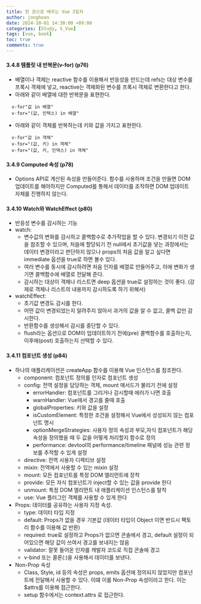 ```yaml
---
title: 한 권으로 배우는 Vue 3일차
author: jonghoon
date: 2024-10-01 14:30:00 +09:00
categories: [Study, S_Vue]
tags: [vue, book]
toc: true
comments: true
---
```

  

#### **3.4.8 템플릿 내 반복문(v-for) (p76)**
  - 배열이나 객체는 reactive 함수를 이용해서 반응성을 만드는데 refs는 대상 변수를 프록시 객체에 넣고, reactive는 객체화된 변수를 프록시 객체로 변환한다고 한다.
  - 아래와 같이 배열에 대한 반복문을 표현한다.
```
  v-for"값 in 배열" 
  v-for="(값, 인텍스) in 배열"
```  
  - 아래와 같이 객체를 반복하는데 키와 값을 가지고 표현한다.
```
  v-for"값 in 객체" 
  v-for="(값, 키) in 객체"
  v-for="(값, 키, 인덱스) in 객체"
```  

#### **3.4.9 Computed 속성 (p78)**
  - Options API로 계산된 속성을 만들어준다. 함수를 사용하며 조건을 만들면 DOM 업데이트를 해야하지만 Computed를 통해서 데이터를 조작하면 DOM 업데이트 자체를 진행하지 않는다.

#### **3.4.10 Watch와 WatchEffect (p80)**
  - 반응성 변수를 감시하는 기능
  - watch: 
    - 변수값의 변화를 감시하고 콜백함수로 추가작업을 할 수 있다. 변경되기 이전 값을 참조할 수 있으며, 처음에 할당되기 전 null에서 초기값을 넣는 과정에서는 데이터 변경이라고 판단하지 않으나 props의 처음 값을 알고 싶다면 immediate 옵션을 true로 하면 볼수 있다. 
    - 여러 변수를 동시에 감시하려면 처음 인자를 배열로 만들어주고, 이에 변화가 생기면 콜백함수에 배열로 전달해 준다. 
    - 감시하는 대상이 객체나 리스트면 deep 옵션을 true로 설정하는 것이 좋다. (강제로 객체나 리스트의 내용까지 감시하도록 하기 위해서)
  - watchEffect:
    - 초기값 변경도 감시를 한다.
    - 어떤 값이 변경되었는지 알려주지 않아서 과거의 값을 알 수 없고, 콜백 값만 감시한다.
    - 반환함수를 생성해서 감시를 중단할 수 있다.
    - flush라는 옵션으로 DOM이 업데이트하기 전에(pre) 콜백함수를 호출하는지, 이후에(post) 호출하는지 선택할 수 있다.

#### **3.4.11 컴포넌트 생성 (p84)**
  - 하나의 애플리케이션은 createApp 함수를 이용해 Vue 인스턴스를 참조한다.
    - component: 컴포넌트 정의를 인자로 컴포넌트 생성
    - config: 전역 설정을 담당하는 객체, mount 매서드가 불리기 전에 설정
      - errorHandler: 컴포넌트를 그리거나 감시할때 에러가 나면 호출
      - warnHandler: Vue에서 경고를 줄때 호출
      - globalProperties: 키와 값을 설정
      - isCustomElement: 특정한 조건을 설정해서 Vue에서 성성되지 않는 컴포넌트 명시
      - optionMergeStrategies: 사용자 정의 속성과 부모,자식 컴포넌트가 해당 속성을 정의했을 때 두 값을 어떻게 처리할지 함수로 정의
      - performance: devtool의 performance/timeline 패널에 성능 관련 정보를 추적할 수 있게 설정
    - directive: 전역 사용자 디렉티브 설정
    - mixin: 전역에서 사용할 수 있는 mixin 설정
    - mount: 모든 컴포넌트를 특정 DOM 엘리먼트에 장착
    - provide: 모든 자식 컴포넌트가 inject할 수 있는 값을 provide 한다
    - unmount: 특정 DOM 엘리먼트 내 애플리케이션 인스턴스를 탈착
    - use: Vue 플러그인 객체를 사용할 수 있게 한다
  - Props: 데이터를 공유하는 사용자 지정 속성.
    - type: 데이터 타입 지정
    - default: Props가 없을 경우 기본값 (데이터 타입이 Object 이면 반드시 팩토리 함수를 이용해 값 반환)
    - required: true로 설정하고 Props가 없으면 콘솔에서 경고, default 설정이 되어있으면 해당 값이 쓰여서 경고를 보내지는 않음
    - validator: 잘못 들어온 인자를 캐발자 코드로 직접 콘솔에 경고
    - v-bind 또는 콜론(:)을 사용해서 데이터를 보낸다.
  - Non-Prop 속성
    - Class, Style, id 등의 속성은 props, emits 옵션에 정의되지 않았지만 컴포넌트에 전달해서 사용할 수 있다. 이떄 이를 Non-Prop 속성이라고 한다. 이는 $attrs를 이용해 접근한다. 
    - setup 함수에서는 context.attrs 로 접근한다.

